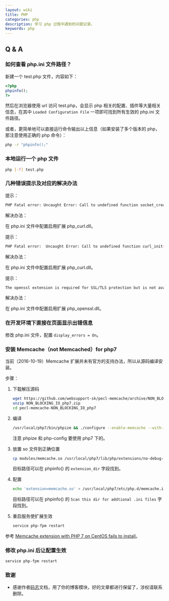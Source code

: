 ```yaml
---
layout: wiki
title: PHP
categories: php
description: 学习 php 过程中遇到的问题记录。
keywords: php
---
```


## Q & A

### 如何查看 php.ini 文件路径？

新建一个 test.php 文件，内容如下：

```php
<?php
phpinfo();
?>
```

然后在浏览器使用 url 访问 test.php，会显示 php 相关的配置、插件等大量相关信息，在其中 `Loaded Configuration File` 一项即可找到所有生效的 php.ini 文件路径。

或者，更简单地可以直接运行命令输出以上信息（如果安装了多个版本的 php，那注意使用正确的 php 命令）：

```sh
php -r "phpinfo();"
```

### 本地运行一个 php 文件

```sh
php [-f] test.php
```

### 几种错误提示及对应的解决办法

提示：

```sh
PHP Fatal error: Uncaught Error: Call to undefined function socket_create()
```

解决办法：

在 php.ini 文件中配置启用扩展 php_curl.dll。

提示：

```sh
PHP Fatal error:  Uncaught Error: Call to undefined function curl_init()
```

解决办法：

在 php.ini 文件中配置启用扩展 php_curl.dll。

提示：

```sh
The openssl extension is required for SSL/TLS protection but is not available. If you can not enable the openssl extension, you can disable this error, at your own risk, by setting the 'disable-tls' option to true
```

解决办法：

在 php.ini 文件中配置启用扩展 php_openssl.dll。

### 在开发环境下直接在页面显示出错信息

修改 php.ini 文件，配置 `display_errors = On`。

### 安装 Memcache（not Memcached）for php7

当前（2016-10-19）Memcache 扩展并未有官方的支持办法，所以从源码编译安装。

步骤：

1. 下载解压源码

   ```sh
   wget https://github.com/websupport-sk/pecl-memcache/archive/NON_BLOCKING_IO_php7.zip
   unzip NON_BLOCKING_IO_php7.zip
   cd pecl-memcache-NON_BLOCKING_IO_php7
   ```

2. 编译

   ```sh
   /usr/local/php7/bin/phpize && ./configure --enable-memcache --with-php-config=/usr/local/php7/bin/php-config && make
   ```

   注意 phpize 和 php-config 要使用 php7 下的。

3. 放置 so 文件到正确位置

   ```sh
   cp modules/memcache.so /usr/local/php7/lib/php/extensions/no-debug-non-zts-20151012/memcache.so
   ```

   目标路径可以在 phpinfo() 的 `extension_dir` 字段找到。

4. 配置

   ```sh
   echo 'extension=memcache.so' > /usr/local/php7/etc/php.d/memcache.ini
   ```

   目标路径可以在 phpinfo() 的 `Scan this dir for addtional .ini files` 字段找到。

5. 重启服务使扩展生效

   ```sh
   service php-fpm restart
   ```

参考 [Memcache extension with PHP 7 on CentOS fails to install](http://stackoverflow.com/questions/37550910/memcache-extension-with-php-7-on-centos-fails-to-install)。

### 修改 php.ini 后让配置生效

```sh
service php-fpm restart
```



### 致谢

- 感谢作者[码志](https://mazhuang.org)文档，用了你的博客模块，好的文章都进行保留了，涉权请联系删除。